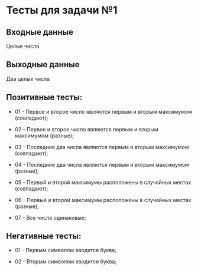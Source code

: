 ﻿# Тесты для задачи №1


## Входные данные

Целые числа


## Выходные данные

Два целых числа


## Позитивные тесты:
- 01 - Первое и второе число являются первым и вторым максимумом (совпадают);

- 02 - Первое и второе число являются первым и вторым максимумом (разные);

- 03 - Последние два числа являются первым и вторым максимумом (совпадают);

- 04 - Последние два числа являются первым и вторым максимумом (разные);

- 05 - Первый и второй максимумы расположены в случайных местах (совпадают);
- 06 - Первый и второй максимумы расположены в случайных местах (разные);

- 07 - Все числа одинаковые;


## Негативные тесты:


- 01 - Первым символом вводится буква;

- 02 - Вторым символом вводится буква;